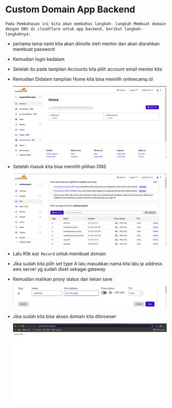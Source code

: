 # Custom Domain App Backend
    Pada Pembahasan ini kita akan membahas langkah- langkah Membuat domain dengan DNS di cloudflare untuk app backend, berikut langkah-langkahnya:

 * pertama tama nanti kita akan diinvite oleh mentor dan akan diarahkan membuat password
 * Kemudian login kedalam
 * Setelah itu pada tampilan Accounts kita pilih account email mentor kita
 * Kemudian Didalam tampilan Home kita bisa memilih onlinecamp.id

    ![gambar 1](assets/cd1.png)

 * Setelah masuk kita bisa memilih pilihan DNS

    ![gambar 2](assets/cd2.png)

 * Lalu Klik `Add Record` untuk membuat domain
 * Jika sudah kita pilih set type A lalu masukkan nama kita lalu ip address aws server yg sudah diset sebagai gateway
 * Kemudian matikan proxy status dan tekan save

     ![gambar 3](assets/cd3.png)

 * Jika sudah kita bisa akses domain kita dibrowser

     ![gambar 4](assets/cd4.png)